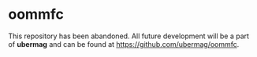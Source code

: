 # oommfc

This repository has been abandoned. All future development will be a part of **ubermag** and can be found at https://github.com/ubermag/oommfc.
